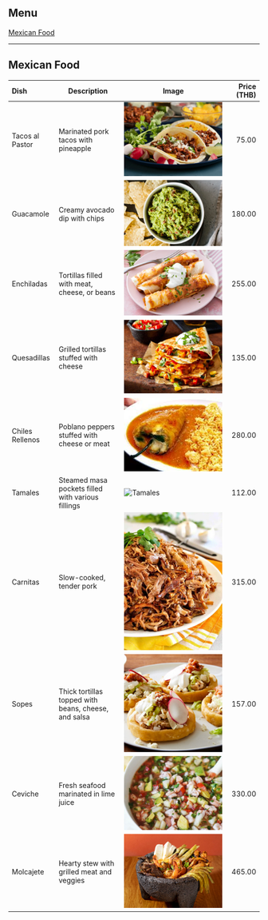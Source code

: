## Menu
[Mexican Food](#mexican-food)

---

## Mexican Food

| Dish                              | Description                                   | Image                                     | Price (THB) |
|:----------------------------------|-----------------------------------------------|-------------------------------------------|-----------:|
| Tacos al Pastor                    | Marinated pork tacos with pineapple          | ![Tacos al Pastor](images/mexican-food/tacos_al_pastor.jpg)   | 75.00      |
| Guacamole                          | Creamy avocado dip with chips                 | ![Guacamole](images/mexican-food/guacamole.jpeg)       | 180.00     |
| Enchiladas                         | Tortillas filled with meat, cheese, or beans  | ![Enchiladas](images/mexican-food/enchiladas.jpeg)     | 255.00     |
| Quesadillas                        | Grilled tortillas stuffed with cheese         | ![Quesadillas](images/mexican-food/quesadillas.jpg)   | 135.00     |
| Chiles Rellenos                    | Poblano peppers stuffed with cheese or meat  | ![Chiles Rellenos](images/mexican-food/chiles_rellenos.jpg)   | 280.00     |
| Tamales                            | Steamed masa pockets filled with various fillings | ![Tamales](images/mexican-food/tamales.jpg)       | 112.00     |
| Carnitas                           | Slow-cooked, tender pork                      | ![Carnitas](images/mexican-food/carnitas.jpeg)      | 315.00     |
| Sopes                              | Thick tortillas topped with beans, cheese, and salsa | ![Sopes](images/mexican-food/sopes.jpg)         | 157.00     |
| Ceviche                            | Fresh seafood marinated in lime juice         | ![Ceviche](images/mexican-food/ceviche.jpeg)       | 330.00     |
| Molcajete                          | Hearty stew with grilled meat and veggies     | ![Molcajete](images/mexican-food/molcajete.jpeg)    | 465.00     |

